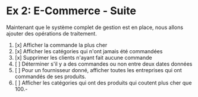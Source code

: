 Ex 2: E-Commerce - Suite
========================

Maintenant que le système complet de gestion est en place, nous allons ajouter des opérations de traitement.

1. [x] Afficher la commande la plus cher 
2. [x] Afficher les catégories qui n'ont jamais été commandées
3. [x] Supprimer les clients n'ayant fait aucune commande
4. [ ] Déterminer s'il y a des commandes ou non entre deux dates données
5. [ ] Pour un fournisseur donné, afficher toutes les entreprises qui ont commandés de ses produits.
6. [ ] Afficher les catégories qui ont des produits qui coutent plus cher que 100.-

